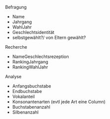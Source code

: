 Befragung
- Name
- Jahrgang
- WahlJahr
- Geschlechtsidentität
- selbstgewählt?/ von Eltern gewählt?

Recherche
- NameGeschlechtsrezeption
- RankingJahrgang
- RankingWahlJahr

Analyse
- Anfangsbuchstabe
- Endbuchstabe
- Vokalanteil
- Konsonantenarten (evtl jede Art eine Column)
- Buchstabenanzahl
- Silbenanzahl
